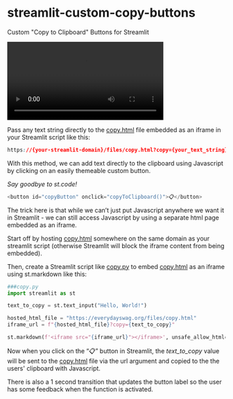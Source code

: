 # streamlit-custom-copy-buttons
Custom "Copy to Clipboard" Buttons for Streamlit

<video src="https://github.com/everydaydigital/streamlit-custom-copy-buttons/assets/12283888/9a231e14-c7b1-4f84-972f-295d64c65ad8" width="360px"></video>

Pass any text string directly to the [copy.html](copy.html) file embedded as an iframe in your Streamlit script like this:
```css
https://{your-streamlit-domain}/files/copy.html?copy={your_text_string}
```

With this method, we can add text directly to the clipboard using Javascript by clicking on an easily themeable custom button.

*Say goodbye to st.code!*
```javascript
<button id="copyButton" onclick="copyToClipboard()">📋</button>
```

The trick here is that while we can’t just put Javascript anywhere we want it in Streamlit - we can still access Javascript by using a separate html page embedded as an iframe.

Start off by hosting [copy.html](copy.html) somewhere on the same domain as your streamlit script (otherwise Streamlit will block the iframe content from being embedded).

Then, create a Streamlit script like [copy.py](copy.py) to embed [copy.html](copy.html) as an iframe using st.markdown like this:
```python
###copy.py
import streamlit as st

text_to_copy = st.text_input("Hello, World!")

hosted_html_file = "https://everydayswag.org/files/copy.html"
iframe_url = f"{hosted_html_file}?copy={text_to_copy}"

st.markdown(f'<iframe src="{iframe_url}"></iframe>', unsafe_allow_html=True)
```

Now when you click on the “📋” button in Streamlit, the *text_to_copy* value will be sent to the [copy.html](copy.html) file via the url argument and copied to the the users' clipboard with Javascript.

There is also a 1 second transition that updates the button label so the user has some feedback when the function is activated.
